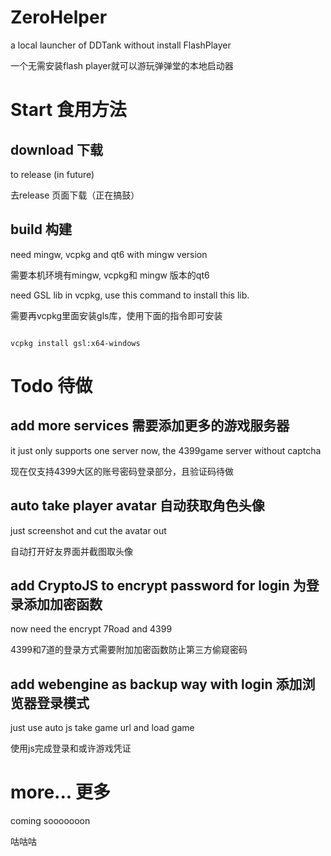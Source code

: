 # ZeroHelper

a local launcher of DDTank without install FlashPlayer

一个无需安装flash player就可以游玩弹弹堂的本地启动器

# Start 食用方法

## download 下载

 to release (in future)

去release 页面下载（正在搞鼓）

## build 构建

need mingw, vcpkg and qt6 with mingw version

需要本机环境有mingw, vcpkg和 mingw 版本的qt6

need GSL lib in vcpkg, use this command to install this lib.

需要再vcpkg里面安装gls库，使用下面的指令即可安装
```commandline

vcpkg install gsl:x64-windows

```

# Todo 待做

## add more services 需要添加更多的游戏服务器

it just only supports one server now, the 4399game server without captcha

现在仅支持4399大区的账号密码登录部分，且验证码待做

## auto take player avatar 自动获取角色头像

just screenshot and cut the avatar out

自动打开好友界面并截图取头像

## add CryptoJS to encrypt password for login 为登录添加加密函数

 now need the encrypt 7Road and 4399

4399和7道的登录方式需要附加加密函数防止第三方偷窥密码

## add webengine as backup way with login 添加浏览器登录模式

just use auto js take game url and load game

使用js完成登录和或许游戏凭证

# more...  更多

 coming sooooooon

咕咕咕
